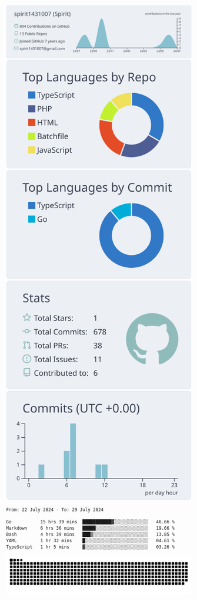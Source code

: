 [![](https://raw.githubusercontent.com/spirit1431007/spirit1431007/master/profile-summary-card-output/nord_bright/0-profile-details.svg)](https://git.io/spiritx)
[![](https://raw.githubusercontent.com/spirit1431007/spirit1431007/master/profile-summary-card-output/nord_bright/1-repos-per-language.svg)](https://git.io/spiritx) [![](https://raw.githubusercontent.com/spirit1431007/spirit1431007/master/profile-summary-card-output/nord_bright/2-most-commit-language.svg)](https://git.io/spiritx)
[![](https://raw.githubusercontent.com/spirit1431007/spirit1431007/master/profile-summary-card-output/nord_bright/3-stats.svg)](https://git.io/spiritx) [![](https://raw.githubusercontent.com/spirit1431007/spirit1431007/master/profile-summary-card-output/nord_bright/4-productive-time.svg)](https://git.io/spiritx)

<!--START_SECTION:waka-->

```txt
From: 22 July 2024 - To: 29 July 2024

Go           15 hrs 39 mins  ███████████▓░░░░░░░░░░░░░   46.66 %
Markdown     6 hrs 36 mins   █████░░░░░░░░░░░░░░░░░░░░   19.66 %
Bash         4 hrs 39 mins   ███▒░░░░░░░░░░░░░░░░░░░░░   13.85 %
YAML         1 hr 32 mins    █░░░░░░░░░░░░░░░░░░░░░░░░   04.61 %
TypeScript   1 hr 5 mins     ▓░░░░░░░░░░░░░░░░░░░░░░░░   03.26 %
```

<!--END_SECTION:waka-->

![contribution](https://github.com/spirit1431007/spirit1431007/blob/output/github-contribution-grid-snake.svg)
